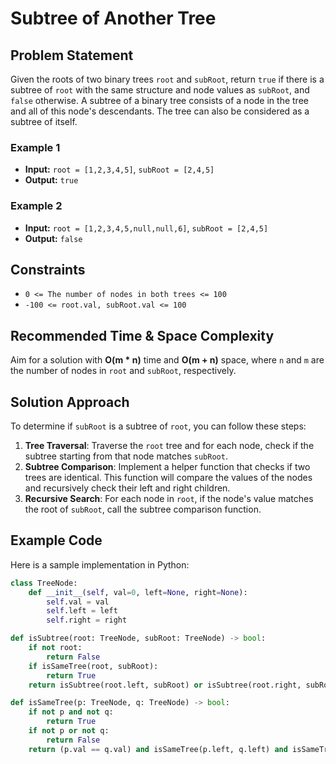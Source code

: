 # Subtree of Another Tree

## Problem Statement
Given the roots of two binary trees `root` and `subRoot`, return `true` if there is a subtree of `root` with the same structure and node values as `subRoot`, and `false` otherwise. A subtree of a binary tree consists of a node in the tree and all of this node's descendants. The tree can also be considered as a subtree of itself.

### Example 1
- **Input:** `root = [1,2,3,4,5]`, `subRoot = [2,4,5]`
- **Output:** `true`

### Example 2
- **Input:** `root = [1,2,3,4,5,null,null,6]`, `subRoot = [2,4,5]`
- **Output:** `false`

## Constraints
- `0 <= The number of nodes in both trees <= 100`
- `-100 <= root.val, subRoot.val <= 100`

## Recommended Time & Space Complexity
Aim for a solution with **O(m * n)** time and **O(m + n)** space, where `n` and `m` are the number of nodes in `root` and `subRoot`, respectively.

## Solution Approach
To determine if `subRoot` is a subtree of `root`, you can follow these steps:

1. **Tree Traversal**: Traverse the `root` tree and for each node, check if the subtree starting from that node matches `subRoot`.
2. **Subtree Comparison**: Implement a helper function that checks if two trees are identical. This function will compare the values of the nodes and recursively check their left and right children.
3. **Recursive Search**: For each node in `root`, if the node's value matches the root of `subRoot`, call the subtree comparison function.

## Example Code
Here is a sample implementation in Python:

```python
class TreeNode:
    def __init__(self, val=0, left=None, right=None):
        self.val = val
        self.left = left
        self.right = right

def isSubtree(root: TreeNode, subRoot: TreeNode) -> bool:
    if not root:
        return False
    if isSameTree(root, subRoot):
        return True
    return isSubtree(root.left, subRoot) or isSubtree(root.right, subRoot)

def isSameTree(p: TreeNode, q: TreeNode) -> bool:
    if not p and not q:
        return True
    if not p or not q:
        return False
    return (p.val == q.val) and isSameTree(p.left, q.left) and isSameTree(p.right, q.right)

